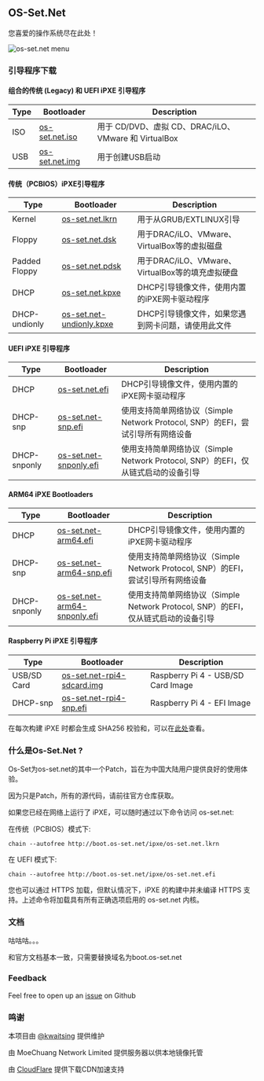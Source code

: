 ## OS-Set.Net

您喜爱的操作系统尽在此处！

![os-set.net menu](https://os-set.net/images/os-set.net.gif)

### 引导程序下载

#### 组合的传统 (Legacy) 和 UEFI iPXE 引导程序

| Type | Bootloader | Description |
|------|------------|-------------|
|ISO| [os-set.net.iso](https://boot.os-set.net/ipxe/os-set.net.iso)| 用于 CD/DVD、虚拟 CD、DRAC/iLO、VMware 和 VirtualBox |
|USB| [os-set.net.img](https://boot.os-set.net/ipxe/os-set.net.img)| 用于创建USB启动|

#### 传统（PCBIOS）iPXE引导程序

| Type | Bootloader | Description |
|------|------------|-------------|
|Kernel| [os-set.net.lkrn](https://boot.os-set.net/ipxe/os-set.net.lkrn)|用于从GRUB/EXTLINUX引导|
|Floppy| [os-set.net.dsk](https://boot.os-set.net/ipxe/os-set.net.dsk)| 用于DRAC/iLO、VMware、VirtualBox等的虚拟磁盘|
|Padded Floppy| [os-set.net.pdsk](https://boot.os-set.net/ipxe/os-set.net.pdsk)| 用于DRAC/iLO、VMware、VirtualBox等的填充虚拟硬盘|
|DHCP| [os-set.net.kpxe](https://boot.os-set.net/ipxe/os-set.net.kpxe)| DHCP引导镜像文件，使用内置的iPXE网卡驱动程序|
|DHCP-undionly| [os-set.net-undionly.kpxe](https://boot.os-set.net/ipxe/os-set.net-undionly.kpxe)| DHCP引导镜像文件，如果您遇到网卡问题，请使用此文件|

#### UEFI iPXE 引导程序

| Type | Bootloader | Description |
|------|------------|-------------|
|DHCP| [os-set.net.efi](https://boot.os-set.net/ipxe/os-set.net.efi)| DHCP引导镜像文件，使用内置的iPXE网卡驱动程序|
|DHCP-snp| [os-set.net-snp.efi](https://boot.os-set.net/ipxe/os-set.net-snp.efi)| 使用支持简单网络协议（Simple Network Protocol, SNP）的EFI，尝试引导所有网络设备|
|DHCP-snponly| [os-set.net-snponly.efi](https://boot.os-set.net/ipxe/os-set.net-snponly.efi)| 使用支持简单网络协议（Simple Network Protocol, SNP）的EFI，仅从链式启动的设备引导|

#### ARM64 iPXE Bootloaders

| Type | Bootloader | Description |
|------|------------|-------------|
|DHCP| [os-set.net-arm64.efi](https://boot.os-set.net/ipxe/os-set.net-arm64.efi)| DHCP引导镜像文件，使用内置的iPXE网卡驱动程序|
|DHCP-snp| [os-set.net-arm64-snp.efi](https://boot.os-set.net/ipxe/os-set.net-arm64-snp.efi)| 使用支持简单网络协议（Simple Network Protocol, SNP）的EFI，尝试引导所有网络设备|
|DHCP-snponly| [os-set.net-arm64-snponly.efi](https://boot.os-set.net/ipxe/os-set.net-arm64-snponly.efi)| 使用支持简单网络协议（Simple Network Protocol, SNP）的EFI，仅从链式启动的设备引导|

#### Raspberry Pi iPXE 引导程序

| Type | Bootloader | Description |
|------|------------|-------------|
|USB/SD Card| [os-set.net-rpi4-sdcard.img](https://boot.os-set.net/ipxe/os-set.net-rpi4-sdcard.img)| Raspberry Pi 4 - USB/SD Card Image|
|DHCP-snp| [os-set.net-rpi4-snp.efi](https://boot.os-set.net/ipxe/os-set.net-rpi4-snp.efi)| Raspberry Pi 4 - EFI Image|

在每次构建 iPXE 时都会生成 SHA256 校验和，可以在[此处](https://boot.os-set.net/ipxe/os-set.net-sha256-checksums.txt)查看。

### 什么是Os-Set.Net ?

Os-Set为os-set.net的其中一个Patch，旨在为中国大陆用户提供良好的使用体验。

因为只是Patch，所有的源代码，请前往官方仓库获取。

如果您已经在网络上运行了 iPXE，可以随时通过以下命令访问 os-set.net:

在传统（PCBIOS）模式下:

    chain --autofree http://boot.os-set.net/ipxe/os-set.net.lkrn

在 UEFI 模式下:

    chain --autofree http://boot.os-set.net/ipxe/os-set.net.efi

您也可以通过 HTTPS 加载，但默认情况下，iPXE 的构建中并未编译 HTTPS 支持。上述命令将加载具有所有正确选项启用的 os-set.net 内核。

### 文档

咕咕咕。。。

和官方文档基本一致，只需要替换域名为boot.os-set.net

### Feedback

Feel free to open up an [issue](https://github.com/MoeChuang-Network/os-set.net/issues) on Github

### 鸣谢

本项目由 [@kwaitsing](https://github.com/kwaitsing) 提供维护

由 MoeChuang Network Limited 提供服务器以供本地镜像托管

由 [CloudFlare](https://www.cloudflare.com) 提供下载CDN加速支持